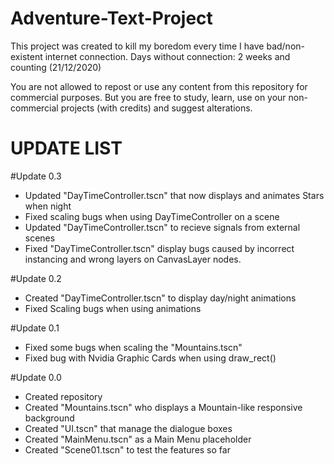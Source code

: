 # Adventure-Text-Project
 This project was created to kill my boredom every time I have bad/non-existent internet connection.
 Days without connection: 2 weeks and counting (21/12/2020)

 You are not allowed to repost or use any content from this repository for commercial purposes. But you are free to study, learn, use on your non-commercial projects (with credits) and suggest alterations. 

# UPDATE LIST

#Update 0.3
- Updated "DayTimeController.tscn" that now displays and animates Stars when night
- Fixed scaling bugs when using DayTimeController on a scene
- Updated "DayTimeController.tscn" to recieve signals from external scenes
- Fixed "DayTimeController.tscn" display bugs caused by incorrect instancing and wrong layers on CanvasLayer nodes.

#Update 0.2
- Created "DayTimeController.tscn" to display day/night animations
- Fixed Scaling bugs when using animations

#Update 0.1
- Fixed some bugs when scaling the "Mountains.tscn"
- Fixed bug with Nvidia Graphic Cards when using draw_rect()

#Update 0.0
- Created repository
- Created "Mountains.tscn" who displays a Mountain-like responsive background
- Created "UI.tscn" that manage the dialogue boxes
- Created "MainMenu.tscn" as a Main Menu placeholder
- Created "Scene01.tscn" to test the features so far
